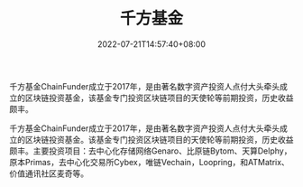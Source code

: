 ﻿---
weight: 
title: "千方基金"
description: "千方基金ChainFunder成立于2017年，是由著名数字资产投资人点付大头牵头成立的区块链投资基金，该基金专门投资区块链项目的天使轮等前期投资，历史收益颇丰"
date: 2022-07-21T14:57:40+08:00
lastmod: 2022-07-21T14:57:40+08:00
draft: false
authors: ["Simon"]
featuredImage: "qianfangjijin.png"
link: "http://www.chainfunder.org/"
tags: ["投资机构","千方基金"]
categories: ["navigation"]
navigation: ["投资机构"]
lightgallery: true
toc: true
pinned: false
recommend: false
recommend1: false
---
千方基金ChainFunder成立于2017年，是由著名数字资产投资人点付大头牵头成立的区块链投资基金，该基金专门投资区块链项目的天使轮等前期投资，历史收益颇丰。

千方基金ChainFunder成立于2017年，是由著名数字资产投资人点付大头牵头成立的区块链投资基金。该基金专门投资区块链项目的天使轮等前期投资，历史收益颇丰。主要投资项目：去中心化存储网络Genaro、比原链Bytom、天算Delphy，原本Primas，去中心化交易所Cybex，唯链Vechain，Loopring，和ATMatrix、价值通讯社区麦奇等。